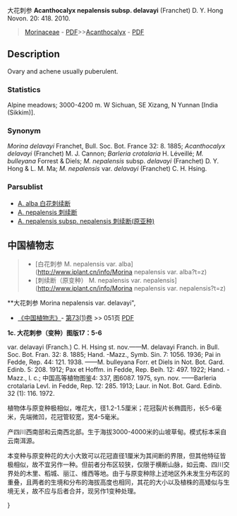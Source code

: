 大花刺参 **Acanthocalyx nepalensis subsp. delavayi** (Franchet) D. Y. Hong Novon. 20: 418. 2010.

> [Morinaceae](http://www.iplant.cn/info/Morinaceae?t=foc) - [PDF](http://www.iplant.cn/foc/pdf/Morinaceae.pdf)>>[Acanthocalyx](Acanthocalyx-刺续断属.md) - [PDF](http://www.iplant.cn/foc/pdf/Acanthocalyx.pdf)

## Description

Ovary and achene usually puberulent.

### Statistics
Alpine meadows; 3000-4200 m. W Sichuan, SE Xizang, N Yunnan [India (Sikkim)].

### Synonym
*Morina delavayi* Franchet, Bull. Soc. Bot. France 32: 8. 1885; *Acanthocalyx delavayi* (Franchet) M. J. Cannon; *Barleria crotalaria* H. Léveillé; *M. bulleyana* Forrest & Diels; *M. nepalensis* subsp. *delavayi* (Franchet) D. Y. Hong & L. M. Ma; *M. nepalensis* var. *delavayi* (Franchet) C. H. Hsing.

### Parsublist

* [A.  alba  白花刺续断](Acanthocalyx-alba-白花刺续断.md)
* [A.  nepalensis  刺续断](Acanthocalyx-nepalensis-刺续断.md)
* [A.  nepalensis subsp. nepalensis  刺续断(原亚种)](Acanthocalyx-nepalensis-subsp-nepalensis-刺续断(原亚种).md)

## 中国植物志

> * [白花刺参  M.  nepalensis var. alba](http://www.iplant.cn/info/Morina nepalensis var. alba?t=z)
> * [刺续断（原变种）  M.  nepalensis var. nepalensis](http://www.iplant.cn/info/Morina nepalensis var. nepalensis?t=z)

**大花刺参 Morina nepalensis var. delavayi",

* [《中国植物志》](http://www.iplant.cn/frps)- [第73(1)卷](http://www.iplant.cn/frps/vol/73(1)) >> 051页 [PDF](http://www.iplant.cn/frps/pdf/73(1)/051b.PDF)

**1c. 大花刺参（变种）图版17：5-6**

var. delavayi (Franch.) C. H. Hsing st. nov.——M. delavayi Franch. in Bull. Soc. Bot. Fran. 32: 8. 1885; Hand. -Mazz., Symb. Sin. 7: 1056. 1936; Pai in Fedde, Rep. 44: 121. 1938. ——M. bulleyana Forr. et Diels in Not. Bot. Gard. Edinb. 5: 208. 1912; Pax et Hoffm. in Fedde, Rep. Beih. 12: 497. 1922; Hand. -Mazz., l. c.; 中国高等植物图鉴4: 337, 图6087. 1975, syn. nov. ——Barleria crotalaria Levl. in Fedde, Rep. 12: 285. 1913; Laur. in Not. Bot. Gard. Edinb. 32 (1): 116. 1972.

植物体与原变种极相似，唯花大，径1.2-1.5厘米；花冠裂片长椭圆形，长5-6毫米，先端微凹，花冠管较宽，宽4-5毫米。

产四川西南部和云南西北部。生于海拔3000-4000米的山坡草甸。模式标本采自云南洱源。

本变种与原变种花的大小大致可以花冠直径1厘米为其间断的界限，但其他特征皆极相似，故不宜另作一种。但前者分布区较狭，仅限于横断山脉，如云南、四川交界处的木里、稻城、丽江、维西等地。由于与原变种除上述地区外未发生分布区的重叠，且两者的生境和分布的海拔高度也相同，其花的大小以及植株的高矮似与生境无关，故不应与后者合并，现另作1变种处理。

}